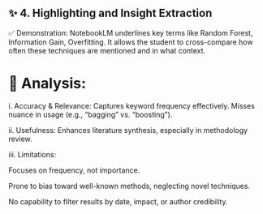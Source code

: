 ## ✨ 4. Highlighting and Insight Extraction
✅ Demonstration:
NotebookLM underlines key terms like Random Forest, Information Gain, Overfitting. It allows the student to cross-compare how often these techniques are mentioned and in what context.

# 🧠 Analysis:

i. Accuracy & Relevance: Captures keyword frequency effectively. Misses nuance in usage (e.g., “bagging” vs. “boosting”).

ii. Usefulness: Enhances literature synthesis, especially in methodology review.

iii. Limitations:

Focuses on frequency, not importance.

Prone to bias toward well-known methods, neglecting novel techniques.

No capability to filter results by date, impact, or author credibility.
